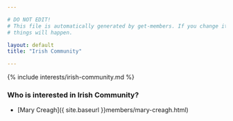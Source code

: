 ```yaml
---

# DO NOT EDIT!
# This file is automatically generated by get-members. If you change it, bad
# things will happen.

layout: default
title: "Irish Community"

---
```


{% include interests/irish-community.md %}

### Who is interested in Irish Community?


* [Mary Creagh]({ site.baseurl }}members/mary-creagh.html)

